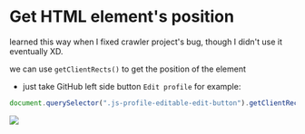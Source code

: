 # Get HTML element's position

learned this way when I fixed crawler project's bug, though I didn't use it eventually XD.

we can use `getClientRects()` to get the position of the element

- just take GitHub left side button `Edit profile` for example:

```js
document.querySelector(".js-profile-editable-edit-button").getClientRects();
```

![](https://i.imgur.com/UJ3Aa2g.png)
